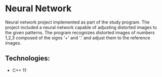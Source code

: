 # Neural Network
Neural network project implemented as part of the study program.
The project included a neural network capable of adjusting distorted images to the given patterns. The program recognizes distorted images of numbers 1,2,3 composed of the signs '+' and '.' and adjust them to the reference images.

## Technologies:
* C++ 11
